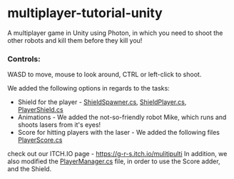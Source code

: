 # multiplayer-tutorial-unity

A multiplayer game in Unity using Photon, in which you need to shoot the other robots and kill them before they kill you!

### Controls:
WASD to move, mouse to look around, CTRL or left-click to shoot.

We added the following options in regards to the tasks:

* Shield for the player - [ShieldSpawner.cs](https://github.com/gamedev-srg/multiplayer_lesson/blob/master/Assets/ShieldSpawner.cs), [ShieldPlayer.cs](https://github.com/gamedev-srg/multiplayer_lesson/blob/master/Assets/scripts/ShieldPlayer.cs), [PlayerShield.cs](https://github.com/gamedev-srg/multiplayer_lesson/blob/master/Assets/scripts/Player/PlayerShield.cs) 
* Animations - We added the not-so-friendly robot Mike, which runs and shoots lasers from it's eyes!
* Score for hitting players with the laser - We added the following files [PlayerScore.cs](https://github.com/gamedev-srg/multiplayer_lesson/blob/master/Assets/scripts/Player/PlayerScore.cs)

check out our ITCH.IO page - https://g-r-s.itch.io/mulitipulti
In addition, we also modified the [PlayerManager.cs](https://github.com/gamedev-srg/multiplayer_lesson/blob/master/Assets/scripts/Player/PlayerManager.cs) file, in order to use the Score adder, and the Shield.
